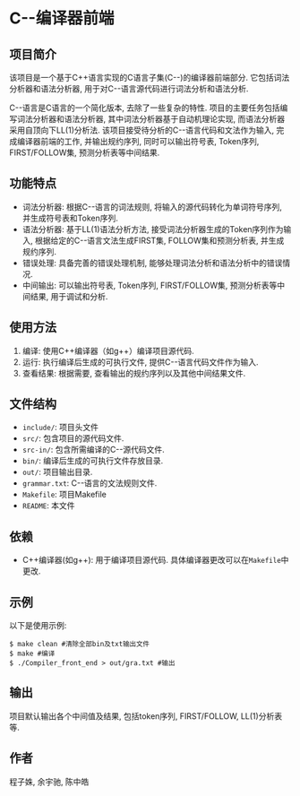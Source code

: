 # C--编译器前端

## 项目简介

该项目是一个基于C++语言实现的C语言子集(C--)的编译器前端部分. 它包括词法分析器和语法分析器, 用于对C--语言源代码进行词法分析和语法分析. 

C--语言是C语言的一个简化版本, 去除了一些复杂的特性. 项目的主要任务包括编写词法分析器和语法分析器, 其中词法分析器基于自动机理论实现, 而语法分析器采用自顶向下LL(1)分析法. 该项目接受待分析的C--语言代码和文法作为输入, 完成编译器前端的工作, 并输出规约序列, 同时可以输出符号表, Token序列, FIRST/FOLLOW集, 预测分析表等中间结果. 

## 功能特点

- 词法分析器: 根据C--语言的词法规则, 将输入的源代码转化为单词符号序列, 并生成符号表和Token序列. 
- 语法分析器: 基于LL(1)语法分析方法, 接受词法分析器生成的Token序列作为输入, 根据给定的C--语言文法生成FIRST集, FOLLOW集和预测分析表, 并生成规约序列. 
- 错误处理: 具备完善的错误处理机制, 能够处理词法分析和语法分析中的错误情况. 
- 中间输出: 可以输出符号表, Token序列, FIRST/FOLLOW集, 预测分析表等中间结果, 用于调试和分析. 

## 使用方法

1. 编译: 使用C++编译器（如g++）编译项目源代码. 
2. 运行: 执行编译后生成的可执行文件, 提供C--语言代码文件作为输入. 
3. 查看结果: 根据需要, 查看输出的规约序列以及其他中间结果文件. 

## 文件结构

- `include/`: 项目头文件
- `src/`: 包含项目的源代码文件. 
- `src-in/`: 包含所需编译的C--源代码文件. 
- `bin/`: 编译后生成的可执行文件存放目录. 
- `out/`: 项目输出目录. 
- `grammar.txt`: C--语言的文法规则文件. 
- `Makefile`: 项目Makefile
- `README`: 本文件

## 依赖

- C++编译器(如g++): 用于编译项目源代码. 具体编译器更改可以在`Makefile`中更改. 

## 示例

以下是使用示例:

```
$ make clean #清除全部bin及txt输出文件
$ make #编译
$ ./Compiler_front_end > out/gra.txt #输出
```

## 输出

项目默认输出各个中间值及结果, 包括token序列, FIRST/FOLLOW, LL(1)分析表等. 

## 作者

程子姝, 余宇驰, 陈中皓

